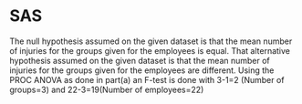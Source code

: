 # SAS

The null hypothesis assumed on the given dataset is that the mean number of injuries for the
groups given for the employees is equal.
That alternative hypothesis assumed on the given dataset is that the mean number of injuries
for the groups given for the employees are different.
Using the PROC ANOVA as done in part(a) an F-test is done with 3-1=2 (Number of groups=3)
and 22-3=19(Number of employees=22)
